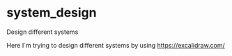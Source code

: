 # system_design
Design different systems

Here I`m trying to design different systems by using https://excalidraw.com/
